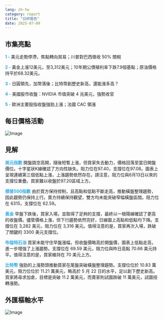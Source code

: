 ```yaml
---
lang: zh-tw
category: report
title: "日終報告"
date: 2025-07-09
---
```



<h2>市集亮點</h2>
<strong style="color: #2caef7;">1 - </strong> 美元走勢停滯，焦點轉向貿易；川普對巴西徵收 50% 關稅

<strong style="color: #2caef7;">2 - </strong> 黃金上漲12美元，至3,312美元；10年期公債殖利率下跌7.9個基點；原油價格持平於68.32美元。


<strong style="color: #2caef7;">3 - </strong> 日圓領先，加幣落後；比特幣創歷史新高，還能漲多高？


<strong style="color: #2caef7;">4 - </strong> 美國股市收盤：NVIDIA 市值突破 4 兆美元，強勢收官

<strong style="color: #2caef7;">5 - </strong> 歐洲主要股指收盤強勁上漲；法國 CAC 領漲



<h2>每日價格活動</h2>
<img src="https://markleighedu.github.io/img/Jul-2025/09-Jul-2025/price.jpg" alt="Image"/>

<h2>見解</h2>
<strong style="color: #2caef7;">美元指數</strong> 開盤跳空高開，隨後短暫上漲，但買家失去動力，價格回落至當日開盤價位。十字星狀K線確認了方向性缺失。阻力位在97.40，支撐位在97.08。圖表上呈現連續第三個低點上漲，上漲趨勢依然存在。請注意，阻力位與6月13日以來的支撐位重疊。買家難以收盤於97.20區域上方。

<strong style="color: #2caef7;">標普500指數</strong> 由於買方保持控制，且高點和低點不斷走高，推動橫盤整理趨勢，因此趨勢仍保持上行。賣方持續保持觀望，雙方均未能突破窄幅橫盤區間。阻力位在 6315，支撐位在 62.59。

<strong style="color: #2caef7;">黃金</strong> 早盤下跌後，買家入場，並取得了足夠的支撐，最終以一根陽線確認了更高的收盤價。儘管價格上漲，但下行趨勢依然完好，日線圖上高點和低點均下降。支撐位在 3,282 美元，阻力位在 3,316 美元。值得注意的是，買家再次入場，跌破了關鍵的 3300 美元支撐位。

<strong style="color: #2caef7;">布倫特石油</strong> 買家未能守住早盤漲幅，但收盤價略高於開盤價，圖表上低點走高，進一步增強了上漲趨勢。支撐位在 69.59 美元，阻力位與昨日高點 70.66 美元持平。值得注意的是，買家維持在 70 美元上方。

<strong style="color: #2caef7;">比特幣</strong> 強勁的上漲勢頭推動買家在尾盤突破橫盤整理趨勢。支撐位位於 10.83 萬美元，阻力位位於 11.21 萬美元，略高於 5 月 22 日的水平，足以創下歷史新高。買家將尋求加倉，目標是突破 11.2 萬美元，而賣家則試圖跌破 11 萬美元，試圖扭轉漲勢。



<h2>外匯樞軸水平</h2>
<img src="https://markleighedu.github.io/img/Jul-2025/09-Jul-2025/pivot.jpg" alt="Image"/>